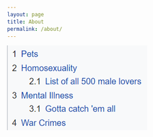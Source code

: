 ```yaml
---
layout: page
title: About
permalink: /about/
---
```


![](/public/img/pets-homosexuality-mental-illness-war-crimes.png)
